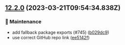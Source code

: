 ## [12.2.0](https://github.com/AxisCommunications/media-stream-library-js/compare/v12.1.1...v12.2.0) (2023-03-21T09:54:34.838Z)

### 🚧 Maintenance

  - add fallback package exports (#745) ([b029dc9](https://github.com/AxisCommunications/media-stream-library-js/commit/b029dc9af8b701956ab0a18b605400a50799c4de))
  - use correct GitHub repo link ([ee5142f](https://github.com/AxisCommunications/media-stream-library-js/commit/ee5142fbcfec9004c65e511ea7052ffebbeb261d))
